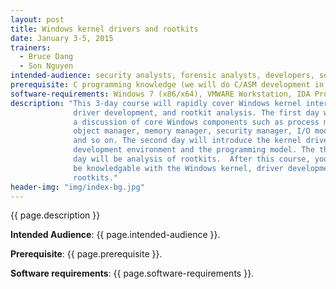 ```yaml
---
layout: post
title: Windows kernel drivers and rootkits
date: January 3-5, 2015
trainers:
  - Bruce Dang
  - Son Nguyen
intended-audience: security analysts, forensic analysts, developers, security enthusiasts
prerequisite: C programming knowledge (we will do C/ASM development in class) 
software-requirements: Windows 7 (x86/x64), VMWARE Workstation, IDA Pro
description: "This 3-day course will rapidly cover Windows kernel internals,
              driver development, and rootkit analysis. The first day will be
              a discussion of core Windows components such as process manager,
              object manager, memory manager, security manager, I/O model,
              and so on. The second day will introduce the kernel driver
              development environment and the programming model. The third
              day will be analysis of rootkits.  After this course, you should
              be knowledgable with the Windows kernel, driver development, and
              rootkits."
header-img: "img/index-bg.jpg"
---
```


<p>{{ page.description }}</p>
<p><b>Intended Audience</b>: {{ page.intended-audience }}.</p>
<p><b>Prerequisite</b>: {{ page.prerequisite }}.</p>
<p><b>Software requirements</b>: {{ page.software-requirements }}.</p>

